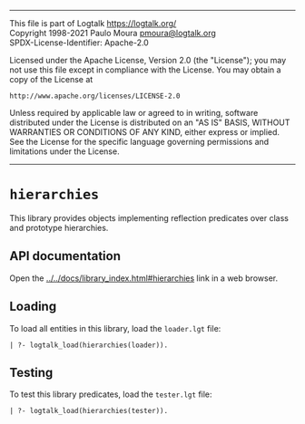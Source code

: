________________________________________________________________________

This file is part of Logtalk <https://logtalk.org/>  
Copyright 1998-2021 Paulo Moura <pmoura@logtalk.org>  
SPDX-License-Identifier: Apache-2.0

Licensed under the Apache License, Version 2.0 (the "License");
you may not use this file except in compliance with the License.
You may obtain a copy of the License at

    http://www.apache.org/licenses/LICENSE-2.0

Unless required by applicable law or agreed to in writing, software
distributed under the License is distributed on an "AS IS" BASIS,
WITHOUT WARRANTIES OR CONDITIONS OF ANY KIND, either express or implied.
See the License for the specific language governing permissions and
limitations under the License.
________________________________________________________________________


`hierarchies`
=============

This library provides objects implementing reflection predicates over
class and prototype hierarchies.


API documentation
-----------------

Open the [../../docs/library_index.html#hierarchies](../../docs/library_index.html#hierarchies)
link in a web browser.


Loading
-------

To load all entities in this library, load the `loader.lgt` file:

	| ?- logtalk_load(hierarchies(loader)).


Testing
-------

To test this library predicates, load the `tester.lgt` file:

	| ?- logtalk_load(hierarchies(tester)).
